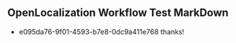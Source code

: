## OpenLocalization Workflow Test MarkDown
* e095da76-9f01-4593-b7e8-0dc9a411e768 thanks!

<!--HONumber=Aug16_HO1-->


